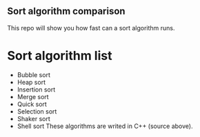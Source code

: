 ## Sort algorithm comparison
This repo will show you how fast can a sort algorithm runs.
# Sort algorithm list
- Bubble sort
- Heap sort
- Insertion sort
- Merge sort
- Quick sort
- Selection sort
- Shaker sort
- Shell sort
These algorithms are writed in C++ (source above).

